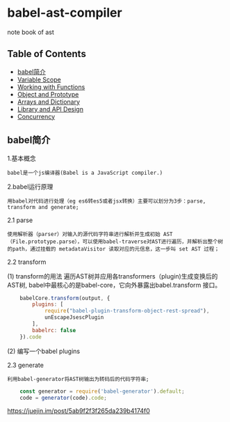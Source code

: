 # babel-ast-compiler

note book of ast

## Table of Contents

- [babel简介](#babel-instruct)
- [Variable Scope](#variable-scope)
- [Working with Functions](#working-with-functions)
- [Object and Prototype](#object-and-prototype)
- [Arrays and Dictionary](#arrays-and-dictionary)
- [Library and API Design](#library-and-api-design)
- [Concurrency](#concurrency)

## babel简介

1.基本概念

    babel是一个js编译器(Babel is a JavaScript compiler.)

2.babel运行原理

    用babel对代码进行处理（eg es6转es5或者jsx转换）主要可以划分为3步：parse, transform and generate;

2.1 parse

    使用解析器（parser）对输入的源代码字符串进行解析并生成初始 AST（File.prototype.parse），可以使用babel-traverse对AST进行遍历，并解析出整个树的path，通过挂载的 metadataVisitor 读取对应的元信息，这一步叫 set AST 过程；

2.2 transform

(1) transform的用法
    遍历AST树并应用各transformers（plugin)生成变换后的AST树, babel中最核心的是babel-core，它向外暴露出babel.transform 接口。

```javascript
    babelCore.transform(output, {
        plugins: [
            require("babel-plugin-transform-object-rest-spread"),
            unEscapeJsescPlugin
        ],
        babelrc: false
    }).code
```

(2) 编写一个babel plugins



2.3 generate

    利用babel-generator将AST树输出为转码后的代码字符串;

```javascript
    const generator = require('babel-generator').default;
    code = generator(code).code;
```

https://juejin.im/post/5ab9f2f3f265da239b4174f0